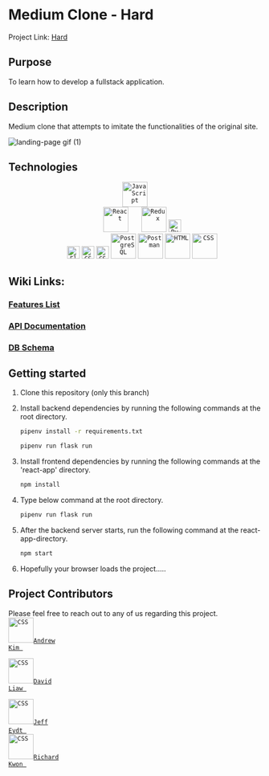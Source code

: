 # Medium Clone - Hard

Project Link: <a href='https://hard.onrender.com/'>Hard</a> 

## Purpose

To learn how to develop a fullstack application.

## Description

Medium clone that attempts to imitate the functionalities of the original site.


![landing-page gif (1)](https://user-images.githubusercontent.com/108952654/208147705-b5b97f82-5bd1-4d14-9a5f-4d2af209749a.gif)


## Technologies

<div align="center">
	<code><img height="50" src="https://user-images.githubusercontent.com/25181517/117447155-6a868a00-af3d-11eb-9cfe-245df15c9f3f.png" alt="JavaScript" title="JavaScript" />
	</code>
	<code><img height="50" src="https://user-images.githubusercontent.com/25181517/183897015-94a058a6-b86e-4e42-a37f-bf92061753e5.png" alt="React" title="React" />	  </code>
	<code><img height="50" src="https://user-images.githubusercontent.com/25181517/187896150-cc1dcb12-d490-445c-8e4d-1275cd2388d6.png" alt="Redux" title="Redux" /></code>
	<code><img height="25" src="https://img.shields.io/badge/python-3670A0?style=for-the-badge&logo=python&logoColor=ffdd54" alt="Python" title="Python" />
	</code>
	<code><img height="25" src="https://img.shields.io/badge/flask-%23000.svg?style=for-the-badge&logo=flask&logoColor=white" alt="Flask" title="Flask" /></code>
  <code><img height="25" src="https://quintagroup.com/cms/python/images/sqlalchemy-logo.png/@@images/image.png" alt="CSS" title="SQLAlchemy" /></code>
	<code><img height="25" src="https://img.shields.io/badge/sqlite-%2307405e.svg?style=for-the-badge&logo=sqlite&logoColor=white" alt="CSS" title="CSS" /></code>
	<code><img height="50" src="https://user-images.githubusercontent.com/25181517/117208740-bfb78400-adf5-11eb-97bb-09072b6bedfc.png" alt="PostgreSQL" title="PostgreSQL" /></code>
	<code><img height="50" src="https://user-images.githubusercontent.com/25181517/192109061-e138ca71-337c-4019-8d42-4792fdaa7128.png" alt="Postman" title="Postman" /></code>
	<code><img height="50" src="https://user-images.githubusercontent.com/25181517/192158954-f88b5814-d510-4564-b285-dff7d6400dad.png" alt="HTML" title="HTML" /></code>
	<code><img height="50" src="https://user-images.githubusercontent.com/25181517/183898674-75a4a1b1-f960-4ea9-abcb-637170a00a75.png" alt="CSS" title="CSS" /></code>
	
</div>

## Wiki Links:

### [Features List](https://github.com/Ykk2/medium-clone/wiki/Features-List)
### [API Documentation](https://github.com/Ykk2/medium-clone/wiki/API-Documentation)
### [DB Schema](https://github.com/Ykk2/medium-clone/wiki/Schema-Table)
	
## Getting started

1. Clone this repository (only this branch)

2. Install backend dependencies by running the following commands at the root directory.

      ```bash
      pipenv install -r requirements.txt
      ```
      
      ```bash
      pipenv run flask run
      ```

3. Install frontend dependencies by running the following commands at the 'react-app' directory.

      ```bash
      npm install
      ```

4. Type below command at the root directory.

      ```bash
      pipenv run flask run
      ```

5. After the backend server starts, run the following command at the react-app-directory.

      ```bash
      npm start
      ```

6. Hopefully your browser loads the project.....

  
## Project Contributors

Please feel free to reach out to any of us regarding this project. 
<code>
<a href="https://www.linkedin.com/in/andrewkimcode/">
<img height="50" src="https://www.vectorlogo.zone/logos/linkedin/linkedin-icon.svg" alt="CSS" title="CSS" />Andrew Kim
</a>
</code>
<code>
<a href="https://www.linkedin.com/in/david-liaw-55a510251/">
<img height="50" src="https://www.vectorlogo.zone/logos/linkedin/linkedin-icon.svg" alt="CSS" title="CSS" />David Liaw
</a>
</code>
<code>
<a href="https://www.linkedin.com/in/jeff-eydt-a5b86b9b/">
<img height="50" src="https://www.vectorlogo.zone/logos/linkedin/linkedin-icon.svg" alt="CSS" title="CSS" />Jeff Eydt
</a>
</code>
<code>
<a href="www.linkedin.com/in/richardkwon2">
<img height="50" src="https://www.vectorlogo.zone/logos/linkedin/linkedin-icon.svg" alt="CSS" title="CSS" />Richard Kwon
</a>
</code>

